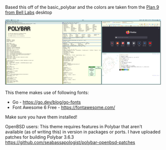 Based this off of the basic_polybar and the colors are taken from the [Plan 9 from Bell Labs](https://en.wikipedia.org/wiki/Plan_9_from_Bell_Labs) desktop

![screenshot](screenshot.png)

This theme makes use of following fonts:
* Go - https://go.dev/blog/go-fonts
* Font Awesome 6 Free - https://fontawesome.com/

Make sure you have them installed!

OpenBSD users: This theme requires features in Polybar that aren't available (as of writing this) in version in packages or ports. I have uploaded patches for building Polybar 3.6.3 https://github.com/seabassapologist/polybar-openbsd-patches
